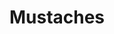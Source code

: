 ---
title: Mustaches
image: "assets/img/portfolio/mustache1.jpg"

caption:
  title: 
  thumbnail: "assets/img/portfolio/mustache1.jpg"
---